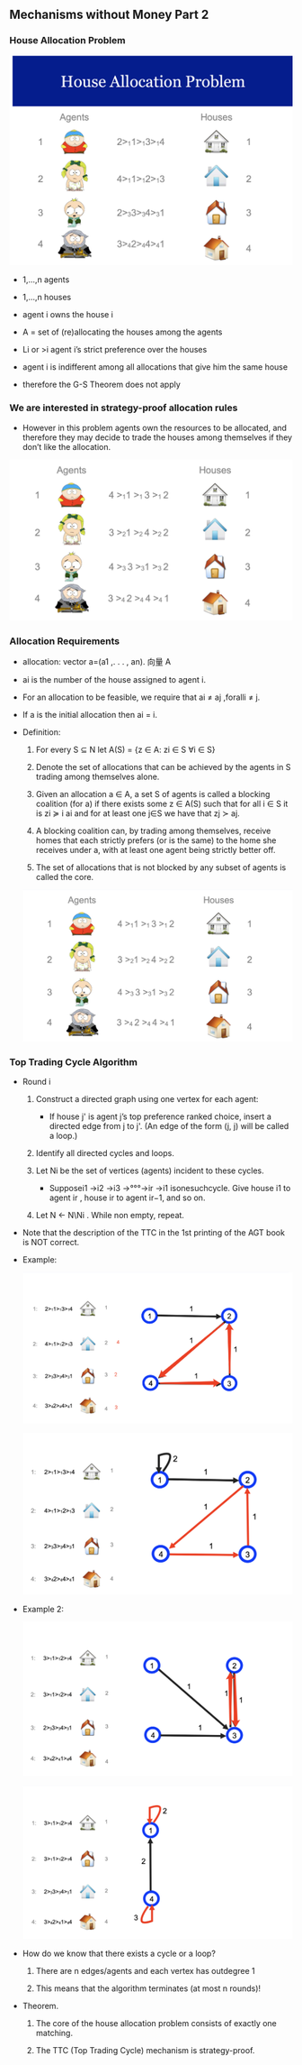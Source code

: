 ## Mechanisms without Money Part 2

### House Allocation Problem

![alt text](images/image_54.png)

- 1,...,n agents

- 1,...,n houses

- agent i owns the house i

- A = set of (re)allocating the houses among the agents

- Li or >i agent i’s strict preference over the houses

- agent i is indifferent among all allocations that give him the same house

- therefore the G-S Theorem does not apply

### We are interested in strategy-proof allocation rules

- However in this problem agents own the resources to be allocated, and therefore they may decide to trade the houses among themselves if they don’t like the allocation.

![alt text](images/image_55.png)

### Allocation Requirements

- allocation: vector a=(a1 ,. . . , an). 向量 A

- ai is the number of the house assigned to agent i.

- For an allocation to be feasible, we require that ai ≠ aj ,foralli ≠ j.

- If a is the initial allocation then ai = i.

- Definition:

  1. For every S ⊆ N let A(S) = {z ∈ A: zi ∈ S ∀i ∈ S}

  2. Denote the set of allocations that can be achieved by the agents in S trading among themselves alone.

  3. Given an allocation a ∈ A, a set S of agents is called a blocking coalition (for a) if there exists some z ∈ A(S) such that for all i ∈ S it is zi ≽ i ai and for at least one j∈S we have that zj ≻ aj.

  4. A blocking coalition can, by trading among themselves, receive homes that each strictly prefers (or is the same) to the home she receives under a, with at least one agent being strictly better off.

  5. The set of allocations that is not blocked by any subset of agents is called the core.

  ![alt text](images/image_56.png)

### Top Trading Cycle Algorithm

- Round i

  1. Construct a directed graph using one vertex for each agent:

     - If house j' is agent j’s top preference ranked choice, insert a directed edge from j to j'. (An edge of the form (j, j) will be called a loop.)

  2. Identify all directed cycles and loops.

  3. Let Ni be the set of vertices (agents) incident to these cycles.

     - Supposei1 →i2 →i3 →°°°→ir →i1 isonesuchcycle. Give house i1 to agent ir , house ir to agent ir−1, and so on.

  4. Let N <- N\Ni . While non empty, repeat.

- Note that the description of the TTC in the 1st printing of the AGT book is NOT correct.

- Example:

  ![alt text](images/image_57.png)

  ![alt text](images/image_58.png)

- Example 2:

  ![alt text](images/image_59.png)

  ![alt text](images/image_60.png)

- How do we know that there exists a cycle or a loop?

  1. There are n edges/agents and each vertex has outdegree 1

  2. This means that the algorithm terminates (at most n rounds)!

- Theorem.

  1. The core of the house allocation problem consists of exactly one matching.

  2. The TTC (Top Trading Cycle) mechanism is strategy-proof.

